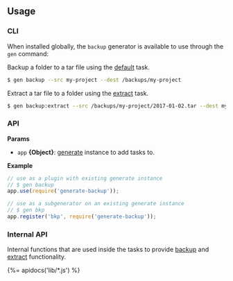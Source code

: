 ## Usage

### CLI

When installed globally, the `backup` generator is available to use through the `gen` command:

Backup a folder to a tar file using the [default](#default) task.

```sh
$ gen backup --src my-project --dest /backups/my-project
```

Extract a tar file to a folder using the [extract](#extract) task.

```sh
$ gen backup:extract --src /backups/my-project/2017-01-02.tar --dest my-project-2
```
### API

**Params**

* `app` **{Object}**: [generate](https://github.com/generate/generate) instance to add tasks to.

**Example**

```js
// use as a plugin with existing generate instance
// $ gen backup
app.use(require('generate-backup'));

// use as a subgenerator on an existing generate instance
// $ gen bkp
app.register('bkp', require('generate-backup'));
```


### Internal API

Internal functions that are used inside the tasks to provide [backup](#backup) and [extract](#extract) functionality.

{%= apidocs('lib/*.js') %}
